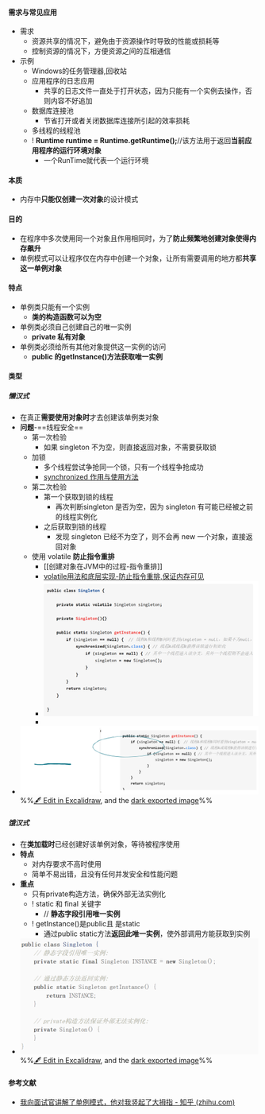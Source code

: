 
#### 需求与常见应用
- 需求
	- 资源共享的情况下，避免由于资源操作时导致的性能或损耗等
	- 控制资源的情况下，方便资源之间的互相通信
- 示例
	- Windows的任务管理器,回收站
	- 应用程序的日志应用
		- 共享的日志文件一直处于打开状态，因为只能有一个实例去操作，否则内容不好追加
	- 数据库连接池
		- 节省打开或者关闭数据库连接所引起的效率损耗
	- 多线程的线程池
	- ! **Runtime runtime = Runtime.getRuntime();**//该方法用于返回**当前应用程序的运行环境对象**
		- 一个RunTime就代表一个运行环境

#### 本质
- 内存中**只能仅创建一次对象**的设计模式
#### 目的
- 在程序中多次使用同一个对象且作用相同时，为了**防止频繁地创建对象使得内存飙升**
- 单例模式可以让程序仅在内存中创建一个对象，让所有需要调用的地方都**共享这一单例对象**
#### 特点
- 单例类只能有一个实例
	- **类的构造函数可以为空**
- 单例类必须自己创建自己的唯一实例
	- **private 私有对象**
- 单例类必须给所有其他对象提供这一实例的访问
	- **public 的getInstance()方法获取唯一实例**
#### 类型
##### 懒汉式
- 在真正**需要使用对象时**才去创建该单例类对象
- **问题**-==线程安全==
	- 第一次检验
		- 如果 singleton 不为空，则直接返回对象，不需要获取锁
	- 加锁
		- 多个线程尝试争抢同一个锁，只有一个线程争抢成功
		- [synchronized 作用与使用方法](synchronized%20作用与使用方法.md)
	- 第二次检验
		- 第一个获取到锁的线程
			- 再次判断singleton 是否为空，因为 singleton 有可能已经被之前的线程实例化
		- 之后获取到锁的线程
			- 发现 singleton 已经不为空了，则不会再 new 一个对象，直接返回对象
	- 使用 volatile **防止指令重排**
		- [[创建对象在JVM中的过程-指令重排]]
		- [volatile用法和底层实现-防止指令重排,保证内存可见](volatile用法和底层实现-防止指令重排,保证内存可见.md)
		- ![](attachments/Pasted%20image%2020230115233726.png)
		- 
- ![](attachments/%E5%8D%95%E4%BE%8B%E6%A8%A1%E5%BC%8F%202023-01-15%2023.08.16.excalidraw.svg)
%%[🖋 Edit in Excalidraw](attachments/%E5%8D%95%E4%BE%8B%E6%A8%A1%E5%BC%8F%202023-01-15%2023.08.16.excalidraw.md), and the [dark exported image](attachments/%E5%8D%95%E4%BE%8B%E6%A8%A1%E5%BC%8F%202023-01-15%2023.08.16.excalidraw.dark.svg)%%
##### 饿汉式
- 在**类加载时**已经创建好该单例对象，等待被程序使用
- **特点**
	- 对内存要求不高时使用
	- 简单不易出错，且没有任何并发安全和性能问题
- **重点**
	- 只有private构造方法，确保外部无法实例化
	- ! static 和 final 关键字
		- // **静态字段引用唯一实例**
	- ! getInstance()是public且 是static
		- 通过public static方法**返回此唯一实例**，使外部调用方能获取到实例
- ![](attachments/Pasted%20image%2020230227004411.png)
%%[🖋 Edit in Excalidraw](attachments/%E5%8D%95%E4%BE%8B%E6%A8%A1%E5%BC%8F%202023-01-15%2023.09.07.excalidraw.md), and the [dark exported image](attachments/%E5%8D%95%E4%BE%8B%E6%A8%A1%E5%BC%8F%202023-01-15%2023.09.07.excalidraw.dark.svg)%%

#### 参考文献
- [我向面试官讲解了单例模式，他对我竖起了大拇指 - 知乎 (zhihu.com)](https://zhuanlan.zhihu.com/p/162830216#:~:text=%20%E5%8D%95%E4%BE%8B%E6%A8%A1%E5%BC%8F%E7%9B%B8%E4%BF%A1%E5%A4%A7%E5%AE%B6%E9%83%BD%E6%9C%89%E6%89%80%E5%90%AC%E9%97%BB%EF%BC%8C%E7%94%9A%E8%87%B3%E4%B9%9F%E5%86%99%E8%BF%87%E4%B8%8D%E5%B0%91%E4%BA%86%EF%BC%8C%E5%9C%A8%E9%9D%A2%E8%AF%95%E4%B8%AD%E4%B9%9F%E6%98%AF%E8%80%83%E5%BE%97%E6%9C%80%E5%A4%9A%E7%9A%84%E5%85%B6%E4%B8%AD%E4%B8%80%E4%B8%AA%E8%AE%BE%E8%AE%A1%E6%A8%A1%E5%BC%8F%EF%BC%8C%E9%9D%A2%E8%AF%95%E5%AE%98%E5%B8%B8%E5%B8%B8%E4%BC%9A%E8%A6%81%E6%B1%82%E5%86%99%E5%87%BA%E4%B8%A4%E7%A7%8D%E7%B1%BB%E5%9E%8B%E7%9A%84%E5%8D%95%E4%BE%8B%E6%A8%A1%E5%BC%8F%E5%B9%B6%E4%B8%94%E8%A7%A3%E9%87%8A%E5%85%B6%E5%8E%9F%E7%90%86%EF%BC%8C%E5%BA%9F%E8%AF%9D%E4%B8%8D%E5%A4%9A%E8%AF%B4%EF%BC%8C%E6%88%91%E4%BB%AC%E5%BC%80%E5%A7%8B%E5%AD%A6%E4%B9%A0%E5%A6%82%E4%BD%95%E5%BE%88%E5%A5%BD%E5%9C%B0%E5%9B%9E%E7%AD%94%E8%BF%99%E4%B8%80%E9%81%93%E9%9D%A2%E8%AF%95%E9%A2%98%E5%90%A7%E3%80%82,%E9%9D%A2%E8%AF%95%E5%AE%98%E9%97%AE%E4%BB%80%E4%B9%88%E6%98%AF%E5%8D%95%E4%BE%8B%E6%A8%A1%E5%BC%8F%E6%97%B6%EF%BC%8C%E5%8D%83%E4%B8%87%E4%B8%8D%E8%A6%81%E7%AD%94%E9%9D%9E%E6%89%80%E9%97%AE%EF%BC%8C%E7%BB%99%E5%87%BA%E5%8D%95%E4%BE%8B%E6%A8%A1%E5%BC%8F%E6%9C%89%E4%B8%A4%E7%A7%8D%E7%B1%BB%E5%9E%8B%E4%B9%8B%E7%B1%BB%E7%9A%84%E5%9B%9E%E7%AD%94%EF%BC%8C%E8%A6%81%E5%9B%B4%E7%BB%95%E5%8D%95%E4%BE%8B%E6%A8%A1%E5%BC%8F%E7%9A%84%E5%AE%9A%E4%B9%89%E5%8E%BB%E5%B1%95%E5%BC%80%E3%80%82%20%E5%8D%95%E4%BE%8B%E6%A8%A1%E5%BC%8F%E6%98%AF%E6%8C%87%E5%9C%A8%E5%86%85%E5%AD%98%E4%B8%AD%E5%8F%AA%E4%BC%9A%E5%88%9B%E5%BB%BA%E4%B8%94%E4%BB%85%E5%88%9B%E5%BB%BA%E4%B8%80%E6%AC%A1%E5%AF%B9%E8%B1%A1%E7%9A%84%E8%AE%BE%E8%AE%A1%E6%A8%A1%E5%BC%8F%E3%80%82)
